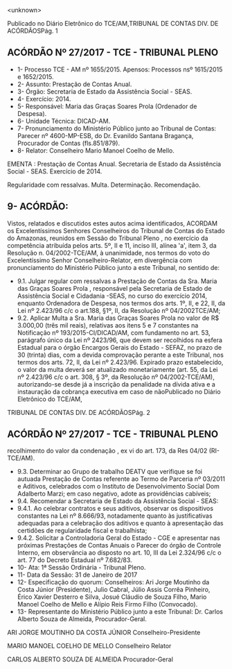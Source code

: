 &lt;unknown&gt;

Publicado  no  Diário Eletrônico do TCE/AM,TRIBUNAL DE CONTAS DIV. DE  ACÓRDÃOSPág. 1

## ACÓRDÃO Nº 27/2017 - TCE - TRIBUNAL PLENO

- 1- Processo TCE - AM nº 1655/2015. Apensos: Processos nsº  1615/2015 e 1652/2015.
- 2- Assunto: Prestação de Contas Anual.
- 3- Órgão: Secretaria de Estado da Assistência Social - SEAS.
- 4- Exercício: 2014.
- 5- Responsável: Maria das Graças Soares Prola (Ordenador de Despesa).
- 6- Unidade Técnica: DICAD-AM.
- 7- Pronunciamento  do Ministério  Público  junto  ao Tribunal  de Contas: Parecer  nº 4600-MP-ESB, do Dr. Evanildo Santana Bragança, Procurador de Contas (fls.851/879).
- 8- Relator: Conselheiro Mario Manoel Coelho de Mello.

EMENTA :  Prestação  de  Contas  Anual.  Secretaria de Estado da Assistência Social  - SEAS. Exercício de 2014.

Regularidade  com  ressalvas.  Multa.  Determinação. Recomendação.

## 9- ACÓRDÃO:

Vistos, relatados e discutidos estes autos acima identificados, ACORDAM os Excelentíssimos Senhores Conselheiros do Tribunal de Contas do Estado do Amazonas, reunidos em Sessão do Tribunal Pleno , no exercício da competência atribuída pelos arts. 5º, II e 11, inciso III, alínea 'a', item 3, da Resolução n. 04/2002-TCE/AM, à unanimidade, nos termos do voto do Excelentíssimo Senhor Conselheiro-Relator, em divergência com pronunciamento do Ministério Público junto a este Tribunal, no sentido de:

- 9.1. Julgar regular com ressalvas a  Prestação de Contas da Sra. Maria das Graças Soares Prola ,  responsável pela Secretaria de Estado de Assistência Social e Cidadania -SEAS,  no curso do exercício 2014, enquanto Ordenadora de Despesa, nos termos dos arts. 1º, II, e 22, II, da Lei nº 2.423/96 c/c o art.188, §1º, II, da Resolução nº 04/2002TCE/AM;
- 9.2. Aplicar Multa a Sra. Maria das Graças Soares Prola no valor de R$ 3.000,00  (três  mil  reais),  relativas  aos  itens  5  e  7  constantes  na Notificação  nº  193/2015-CI/DICAD/AM,  com  fundamento  no  art.  53, parágrafo único da Lei nº 2423/96, que devem ser recolhidos na esfera Estadual para o órgão Encargos Gerais do Estado  - SEFAZ, no prazo de 30 (trinta) dias, com a devida comprovação perante a este Tribunal, nos  termos  dos  arts.  72,  II,  da  Lei nº 2.423/96.  Expirado prazo estabelecido,  o  valor  da  multa  deverá  ser  atualizado  monetariamente (art.  55,  da  Lei  nº  2.423/96  c/c  o  art.  308,  §  3º,  da  Resolução  nº 04/2002-TCE/AM), autorizando-se desde já a inscrição da penalidade na dívida ativa e a instauração da cobrança executiva em caso de nãoPublicado  no  Diário Eletrônico do TCE/AM,

TRIBUNAL DE CONTAS DIV. DE  ACÓRDÃOSPág. 2

## ACÓRDÃO Nº 27/2017 - TCE - TRIBUNAL PLENO

recolhimento do valor da condenação , ex vi do art. 173, da Res 04/02 (RI-TCE/AM).

- 9.3. Determinar ao Grupo de trabalho DEATV que verifique se foi autuada Prestação  de  Contas  referente  ao Termo de  Parceria  nº 03/2011  e Aditivos,  celebrados  com  o  Instituto  de  Desenvolvimento  Social  Dom Adalberto Marzi; em caso negativo, adote as providências cabíveis;
- 9.4. Recomendar a Secretaria de Estado da Assistência Social - SEAS:
- 9.4.1. Ao  celebrar  contratos  e  seus  aditivos,  observar  os  dispositivos constantes  na  Lei  nº  8.666/93,  notadamente  quanto  às  justificativas adequadas para a celebração dos aditivos e quanto à apresentação das certidões de regularidade fiscal e trabalhista;
- 9.4.2. Solicitar a Controladoria Geral do Estado - CGE e apresentar nas próximas Prestações de Contas Anuais o Parecer do órgão de Controle Interno, em observância ao disposto no art. 10, III da Lei 2.324/96 c/c o art. 77 do Decreto Estadual nº 7.682/83.
- 10-  Ata: 1ª Sessão Ordinária - Tribunal Pleno.
- 11-  Data da Sessão: 31 de Janeiro de 2017
- 12-  Especificação  do  quorum: Conselheiros: Ari Jorge  Moutinho  da  Costa  Júnior (Presidente), Julio Cabral,  Júlio Assis Corrêa Pinheiro, Érico Xavier Desterro e Silva, Josué Cláudio de Souza Filho, Mario Manoel Coelho de Mello e Alípio Reis Firmo Filho (Convocado).
- 13-  Representante  do  Ministério  Público  junto  a  este Tribunal: Dr. Carlos  Alberto Souza de Almeida, Procurador-Geral.

ARI JORGE MOUTINHO DA COSTA JÚNIOR Conselheiro-Presidente

MARIO MANOEL COELHO DE MELLO Conselheiro Relator

CARLOS ALBERTO SOUZA DE ALMEIDA Procurador-Geral